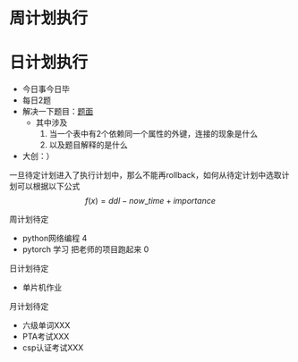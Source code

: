 



# **周计划执行**



# 日计划执行

- 今日事今日毕  
- 每日2题  
- 解决一下题目：[题面](https://leetcode-cn.com/problems/trips-and-users/)
  - 其中涉及
    1. 当一个表中有2个依赖同一个属性的外键，连接的现象是什么
    2. 以及题目解释的是什么
- 大创：）







一旦待定计划进入了执行计划中，那么不能再rollback，如何从待定计划中选取计划可以根据以下公式
$$
f(x)  = ddl -now\_time+importance
$$








周计划待定

- python网络编程                         4
- pytorch 学习 把老师的项目跑起来   0

日计划待定

- 单片机作业



月计划待定

- 六级单词XXX
- PTA考试XXX
- csp认证考试XXX















